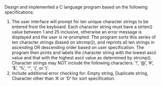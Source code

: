 Design and implemented a C language program based on the following specifications:
1. The user interface will prompt for ten unique character strings to be entered from the keyboard. Each character string must have a strlen() value between 1 and 25 inclusive, otherwise an error message is displayed and the user is re-prompted. The program sorts this series of ten character strings (based on strcmp()), and reprints all ten strings in ascending OR descending order based on user specification. The program then prints and labels the character string with the lowest ascii value and that with the highest ascii value
as determined by strcmp(). Character strings may NOT include the following characters: ’!’, ’@’, ’#’, ’$’, ‘%’, ‘^’, ’(’, or ’)’.
2. Include additional error checking for: Empty string, Duplicate string, Character other than ‘A’ or ‘D’ for sort specification.

